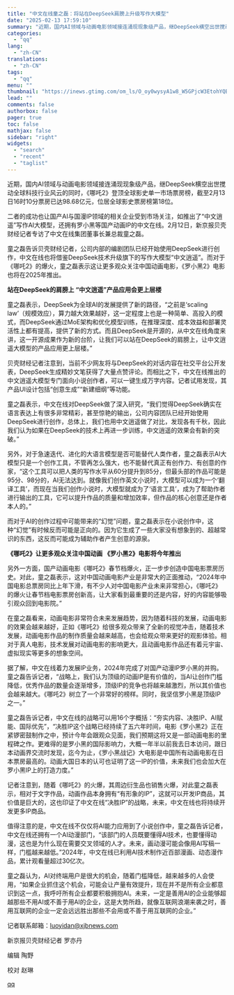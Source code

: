 ```yaml
---
title: "中文在线童之磊：将站在DeepSeek肩膀上升级写作大模型"
date: "2025-02-13 17:59:10"
summary: "近期，国内AI领域与动画电影领域接连涌现现象级产品，继DeepSeek横空出世搅动全球科技行业风云的..."
categories:
  - "qq"
lang:
  - "zh-CN"
translations:
  - "zh-CN"
tags:
  - "qq"
menu: ""
thumbnail: "https://inews.gtimg.com/om_ls/O_oy0wysyA1w8_W5GPjcW3EtohYQB_rG7DYp8azRieVM0AA_640360/0"
lead: ""
comments: false
authorbox: false
pager: true
toc: false
mathjax: false
sidebar: "right"
widgets:
  - "search"
  - "recent"
  - "taglist"
---
```


近期，国内AI领域与动画电影领域接连涌现现象级产品，继DeepSeek横空出世搅动全球科技行业风云的同时，《哪吒2》登顶全球影史单一市场票房榜，截至2月13日16时10分票房已达98.68亿元，位居全球影史票房榜第18位。

二者的成功也让国产AI与国漫IP领域的相关企业受到市场关注，如推出了“中文逍遥”写作AI大模型，还拥有罗小黑等国产动画IP的中文在线。2月12日，新京报贝壳财经记者专访了中文在线集团董事长兼总裁童之磊。

童之磊告诉贝壳财经记者，公司内部的编剧团队已经开始使用DeepSeek进行创作，中文在线也将借鉴DeepSeek技术升级旗下的写作大模型“中文逍遥”。而对于《哪吒2》的爆火，童之磊表示这让更多观众关注中国动画电影，《罗小黑2》电影也将在2025年推出。

**站在DeepSeek的肩膀上 “中文逍遥”产品应用会更上层楼**

童之磊表示，DeepSeek为全球AI的发展提供了新的路径，“之前是‘scaling law’（规模效应），算力越大效果越好，这一定程度上也是一种简单、高投入的模式，而DeepSeek通过MoE架构和优化模型训练，在推理深度、成本效益和部署灵活性上都有提高，提供了新的方式。而且DeepSeek是开源的，从中文在线角度来讲，这一开源成果作为新的台阶，让我们可以站在DeepSeek的肩膀上，让中文逍遥大模型的产品应用更上层楼。”

贝壳财经记者注意到，当前不少网友将与DeepSeek的对话内容在社交平台公开发表，DeepSeek生成精妙文笔获得了大量点赞评论。而相比之下，中文在线推出的中文逍遥大模型专门面向小说创作者，可以一键生成万字内容。记者试用发现，其产品UI设计包括“创意生成”“新建细纲”等功能。

童之磊表示，中文在线对DeepSeek做了深入研究，“我们觉得DeepSeek确实在语言表达上有很多非常精彩，甚至惊艳的输出，公司内容团队已经开始使用DeepSeek进行创作，总体上，我们也用中文逍遥做了对比，发现各有千秋，因此我们认为如果在DeepSeek的技术上再进一步训练，中文逍遥的效果会有新的突破。”

另外，对于急速迭代、进化的大语言模型是否可能替代人类作者，童之磊表示AI大模型只是一个创作工具，不管再怎么强大，也不能替代真正有创作力、有创意的作家，“这个工具可以把人类的写作水平从60分提升到85分，但最头部的作品可能是95分、98分的，AI无法达到。就像我们创作英文小说时，大模型可以成为一个‘翻译工具’，而现在当我们创作小说时，大模型就成为了‘语言工具’，成为了帮助作者进行输出的工具，它可以提升作品的质量和增加效率，但作品的核心创意还是作者本人的。”

而对于AI的创作过程中可能带来的“幻觉”问题，童之磊表示在小说创作中，这种“幻觉”有时候反而可能是正向的。因为它生成了一些大家没有想象到的、超越常识的东西，这反而可能成为辅助作者产生创意的源泉。

**《哪吒2》让更多观众关注中国动画 《罗小黑2》电影将今年推出**

另外一方面，国产动画电影《哪吒2》春节档爆火，正一步步创造中国电影票房历史。对此，童之磊表示，这对中国动画电影产业是非常大的正面推动，“2024年中国电影总票房同比上年下滑，有不少人对中国电影产业未来非常担心，《哪吒2》的爆火让春节档电影票房创新高，让大家看到最重要的还是内容，好的内容能够吸引观众回到电影院。”

在童之磊看来，动画电影非常符合未来发展趋势，因为随着科技的发展，动画电影的效果会越来越好，正如《哪吒2》给很多观众带来了全新的视觉冲击，随着技术发展，动画电影作品的制作质量会越来越高，也会给观众带来更好的观影体验。相对于真人电影，技术发展对动画电影的影响更大，且动画电影作品还有着元宇宙、虚拟现实等更多的想象空间。

据了解，中文在线着力发展IP业务，2024年完成了对国产动漫IP罗小黑的并购。童之磊告诉记者，“战略上，我们认为顶级的动画IP是有价值的，当AI让创作门槛降低，优秀作品的数量会逐渐增多，顶级IP的竞争也将越来越激烈，所以其价值也会越来越大。《哪吒2》树立了一个非常好的榜样。同时，我坚信罗小黑是顶级IP之一。”

童之磊告诉记者，中文在线的战略可以用16个字概括：“夯实内容、决胜IP、AI赋能、国际优先”，“决胜IP这个战略已经持续了五六年时间，电影《罗小黑2》正在紧锣密鼓制作之中，预计今年会跟观众见面，我们预期这将又是一部动画电影的里程碑之作。更难得的是罗小黑的国际影响力，大概一年半以前我去日本访问，跟日本动画界交流时发现，迄今为止，《罗小黑战记》大电影是中国所有动画电影在日本票房最高的。动画大国日本的认可也证明了这一IP的价值，未来我们也会加大在罗小黑IP上的打造力度。”

记者注意到，随着《哪吒2》的火爆，其周边衍生品也销售火爆，对此童之磊表示，相对于文字作品，动画作品本身拥有“有形象的IP”，这就可以开发IP商品，其价值是巨大的，这也印证了中文在线“决胜IP”的战略，未来，中文在线也将持续开发更多IP商品。

值得注意的是，中文在线不仅仅将AI能力应用到了小说创作中，童之磊告诉记者，中文在线还拥有一个AI动漫部门，“该部门的人员既要懂得AI技术，也要懂得动漫，这也是为什么现在需要交叉领域的人才。未来，画动漫可能会像用AI写稿一样，门槛越来越低。”2024年，中文在线已利用AI技术制作近百部漫画、动态漫作品，累计观看量超过30亿次。

童之磊认为，AI对终端用户是很大的机会，随着门槛降低，越来越多的人会使用，“如果企业抓住这个机会，可能会让产量有效提升，现在并不是所有企业都意识到这一点，我呼吁所有企业都要积极拥抱AI。未来，一定是善用AI的企业能够超越那些不用AI或不善于用AI的企业，这是大势所趋，就像互联网浪潮来袭之时，善用互联网的企业一定会远远胜出那些不会用或不善于用互联网的企业。”

记者联系邮箱：luoyidan@xjbnews.com

新京报贝壳财经记者 罗亦丹

编辑 陶野

校对 赵琳

[qq](https://new.qq.com/rain/a/20250213A06ZYB00)
